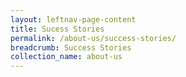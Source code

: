 ```yaml
---
layout: leftnav-page-content
title: Sucess Stories
permalink: /about-us/success-stories/
breadcrumb: Success Stories
collection_name: about-us
---
```

